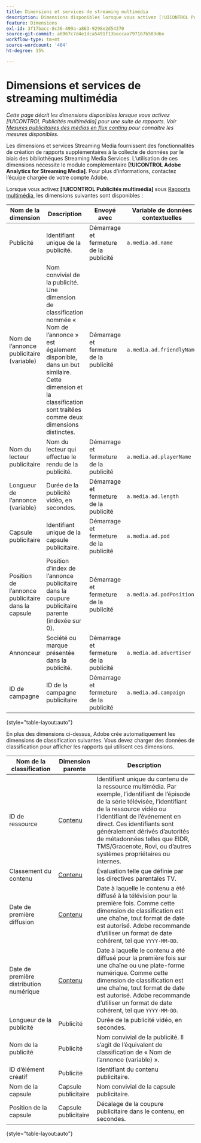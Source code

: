 ```yaml
---
title: Dimensions et services de streaming multimédia
description: Dimensions disponibles lorsque vous activez [!UICONTROL Publicités multimédia] pour une suite de rapports.
feature: Dimensions
exl-id: 3f17bacc-8c36-499a-a863-9298e2d54370
source-git-commit: a6967c7d4e1dca5491f13beccaa797167b503d6e
workflow-type: tm+mt
source-wordcount: '464'
ht-degree: 15%

---
```


# Dimensions et services de streaming multimédia

*Cette page décrit les dimensions disponibles lorsque vous activez [!UICONTROL Publicités multimédia] pour une suite de rapports. Voir [Mesures publicitaires des médias en flux continu](../metrics/sm-ads.md) pour connaître les mesures disponibles.*

Les dimensions et services Streaming Media fournissent des fonctionnalités de création de rapports supplémentaires à la collecte de données par le biais des bibliothèques Streaming Media Services. L’utilisation de ces dimensions nécessite le module complémentaire **[!UICONTROL Adobe Analytics for Streaming Media]**. Pour plus d’informations, contactez l’équipe chargée de votre compte Adobe.

Lorsque vous activez **[!UICONTROL Publicités multimédia]** sous [Rapports multimédia](/help/admin/tools/manage-rs/edit-settings/media-management.md), les dimensions suivantes sont disponibles :

| Nom de la dimension | Description | Envoyé avec | Variable de données contextuelles |
| --- | --- | --- | --- |
| Publicité | Identifiant unique de la publicité. | Démarrage et fermeture de la publicité | `a.media.ad.name` |
| Nom de l’annonce publicitaire (variable) | Nom convivial de la publicité. Une dimension de classification nommée « Nom de l’annonce » est également disponible, dans un but similaire. Cette dimension et la classification sont traitées comme deux dimensions distinctes. | Démarrage et fermeture de la publicité | `a.media.ad.friendlyName` |
| Nom du lecteur publicitaire | Nom du lecteur qui effectue le rendu de la publicité. | Démarrage et fermeture de la publicité | `a.media.ad.playerName` |
| Longueur de l’annonce (variable) | Durée de la publicité vidéo, en secondes. | Démarrage et fermeture de la publicité | `a.media.ad.length` |
| Capsule publicitaire | Identifiant unique de la capsule publicitaire. | Démarrage et fermeture de la publicité | `a.media.ad.pod` |
| Position de l’annonce publicitaire dans la capsule | Position d’index de l’annonce publicitaire dans la coupure publicitaire parente (indexée sur 0). | Démarrage et fermeture de la publicité | `a.media.ad.podPosition` |
| Annonceur | Société ou marque présentée dans la publicité. | Démarrage et fermeture de la publicité | `a.media.ad.advertiser` |
| ID de campagne | ID de la campagne publicitaire | Démarrage et fermeture de la publicité | `a.media.ad.campaign` |

{style="table-layout:auto"}

En plus des dimensions ci-dessus, Adobe crée automatiquement les dimensions de classification suivantes. Vous devez charger des données de classification pour afficher les rapports qui utilisent ces dimensions.

| Nom de la classification | Dimension parente | Description |
| --- | --- | --- |
| ID de ressource | [Contenu](sm-core.md) | Identifiant unique du contenu de la ressource multimédia. Par exemple, l’identifiant de l’épisode de la série télévisée, l’identifiant de la ressource vidéo ou l’identifiant de l’événement en direct. Ces identifiants sont généralement dérivés d’autorités de métadonnées telles que EIDR, TMS/Gracenote, Rovi, ou d’autres systèmes propriétaires ou internes. |
| Classement du contenu | [Contenu](sm-core.md) | Évaluation telle que définie par les directives parentales TV. |
| Date de première diffusion | [Contenu](sm-core.md) | Date à laquelle le contenu a été diffusé à la télévision pour la première fois. Comme cette dimension de classification est une chaîne, tout format de date est autorisé. Adobe recommande d’utiliser un format de date cohérent, tel que `YYYY-MM-DD`. |
| Date de première distribution numérique | [Contenu](sm-core.md) | Date à laquelle le contenu a été diffusé pour la première fois sur une chaîne ou une plate-forme numérique. Comme cette dimension de classification est une chaîne, tout format de date est autorisé. Adobe recommande d’utiliser un format de date cohérent, tel que `YYYY-MM-DD`. |
| Longueur de la publicité | Publicité | Durée de la publicité vidéo, en secondes. |
| Nom de la publicité | Publicité | Nom convivial de la publicité. Il s’agit de l’équivalent de classification de « Nom de l’annonce (variable) ». |
| ID d’élément créatif | Publicité | Identifiant du contenu publicitaire. |
| Nom de la capsule | Capsule publicitaire | Nom convivial de la capsule publicitaire. |
| Position de la capsule | Capsule publicitaire | Décalage de la coupure publicitaire dans le contenu, en secondes. |

{style="table-layout:auto"}
